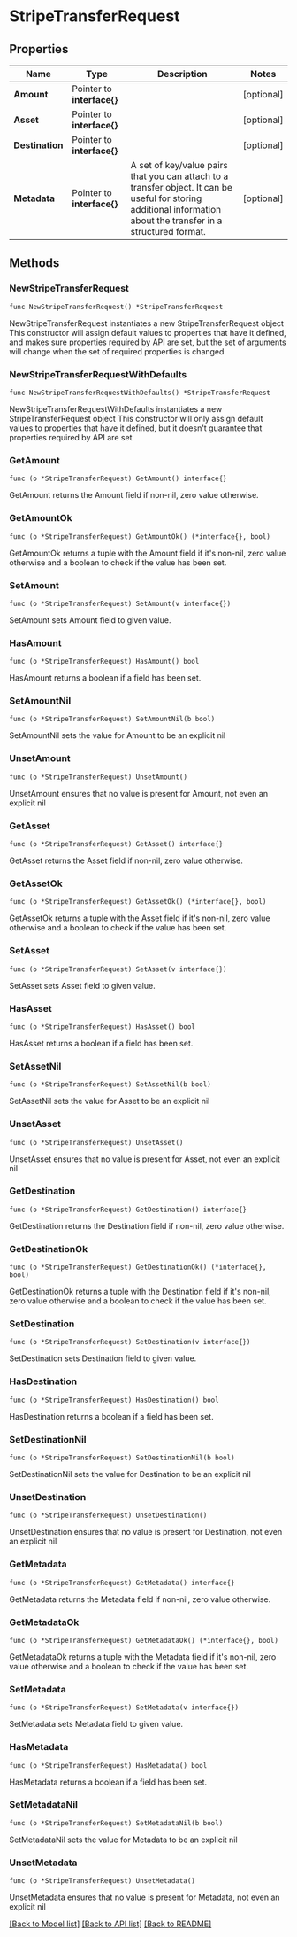 # StripeTransferRequest

## Properties

Name | Type | Description | Notes
------------ | ------------- | ------------- | -------------
**Amount** | Pointer to **interface{}** |  | [optional]
**Asset** | Pointer to **interface{}** |  | [optional]
**Destination** | Pointer to **interface{}** |  | [optional]
**Metadata** | Pointer to **interface{}** | A set of key/value pairs that you can attach to a transfer object. It can be useful for storing additional information about the transfer in a structured format.  | [optional]

## Methods

### NewStripeTransferRequest

`func NewStripeTransferRequest() *StripeTransferRequest`

NewStripeTransferRequest instantiates a new StripeTransferRequest object
This constructor will assign default values to properties that have it defined,
and makes sure properties required by API are set, but the set of arguments
will change when the set of required properties is changed

### NewStripeTransferRequestWithDefaults

`func NewStripeTransferRequestWithDefaults() *StripeTransferRequest`

NewStripeTransferRequestWithDefaults instantiates a new StripeTransferRequest object
This constructor will only assign default values to properties that have it defined,
but it doesn't guarantee that properties required by API are set

### GetAmount

`func (o *StripeTransferRequest) GetAmount() interface{}`

GetAmount returns the Amount field if non-nil, zero value otherwise.

### GetAmountOk

`func (o *StripeTransferRequest) GetAmountOk() (*interface{}, bool)`

GetAmountOk returns a tuple with the Amount field if it's non-nil, zero value otherwise
and a boolean to check if the value has been set.

### SetAmount

`func (o *StripeTransferRequest) SetAmount(v interface{})`

SetAmount sets Amount field to given value.

### HasAmount

`func (o *StripeTransferRequest) HasAmount() bool`

HasAmount returns a boolean if a field has been set.

### SetAmountNil

`func (o *StripeTransferRequest) SetAmountNil(b bool)`

 SetAmountNil sets the value for Amount to be an explicit nil

### UnsetAmount
`func (o *StripeTransferRequest) UnsetAmount()`

UnsetAmount ensures that no value is present for Amount, not even an explicit nil
### GetAsset

`func (o *StripeTransferRequest) GetAsset() interface{}`

GetAsset returns the Asset field if non-nil, zero value otherwise.

### GetAssetOk

`func (o *StripeTransferRequest) GetAssetOk() (*interface{}, bool)`

GetAssetOk returns a tuple with the Asset field if it's non-nil, zero value otherwise
and a boolean to check if the value has been set.

### SetAsset

`func (o *StripeTransferRequest) SetAsset(v interface{})`

SetAsset sets Asset field to given value.

### HasAsset

`func (o *StripeTransferRequest) HasAsset() bool`

HasAsset returns a boolean if a field has been set.

### SetAssetNil

`func (o *StripeTransferRequest) SetAssetNil(b bool)`

 SetAssetNil sets the value for Asset to be an explicit nil

### UnsetAsset
`func (o *StripeTransferRequest) UnsetAsset()`

UnsetAsset ensures that no value is present for Asset, not even an explicit nil
### GetDestination

`func (o *StripeTransferRequest) GetDestination() interface{}`

GetDestination returns the Destination field if non-nil, zero value otherwise.

### GetDestinationOk

`func (o *StripeTransferRequest) GetDestinationOk() (*interface{}, bool)`

GetDestinationOk returns a tuple with the Destination field if it's non-nil, zero value otherwise
and a boolean to check if the value has been set.

### SetDestination

`func (o *StripeTransferRequest) SetDestination(v interface{})`

SetDestination sets Destination field to given value.

### HasDestination

`func (o *StripeTransferRequest) HasDestination() bool`

HasDestination returns a boolean if a field has been set.

### SetDestinationNil

`func (o *StripeTransferRequest) SetDestinationNil(b bool)`

 SetDestinationNil sets the value for Destination to be an explicit nil

### UnsetDestination
`func (o *StripeTransferRequest) UnsetDestination()`

UnsetDestination ensures that no value is present for Destination, not even an explicit nil
### GetMetadata

`func (o *StripeTransferRequest) GetMetadata() interface{}`

GetMetadata returns the Metadata field if non-nil, zero value otherwise.

### GetMetadataOk

`func (o *StripeTransferRequest) GetMetadataOk() (*interface{}, bool)`

GetMetadataOk returns a tuple with the Metadata field if it's non-nil, zero value otherwise
and a boolean to check if the value has been set.

### SetMetadata

`func (o *StripeTransferRequest) SetMetadata(v interface{})`

SetMetadata sets Metadata field to given value.

### HasMetadata

`func (o *StripeTransferRequest) HasMetadata() bool`

HasMetadata returns a boolean if a field has been set.

### SetMetadataNil

`func (o *StripeTransferRequest) SetMetadataNil(b bool)`

 SetMetadataNil sets the value for Metadata to be an explicit nil

### UnsetMetadata
`func (o *StripeTransferRequest) UnsetMetadata()`

UnsetMetadata ensures that no value is present for Metadata, not even an explicit nil

[[Back to Model list]](../README.md#documentation-for-models) [[Back to API list]](../README.md#documentation-for-api-endpoints) [[Back to README]](../README.md)
